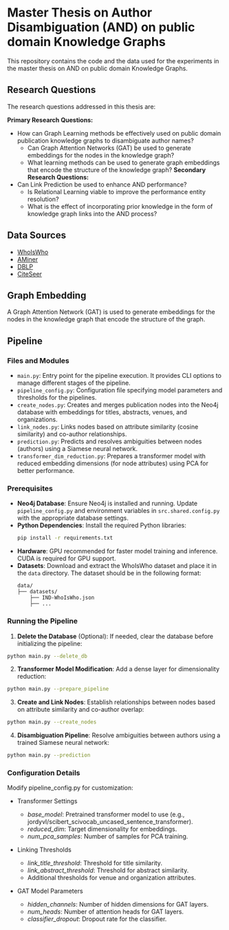
# Master Thesis on Author Disambiguation (AND) on public domain Knowledge Graphs
This repository contains the code and the data used for the experiments in the master thesis on AND on public domain Knowledge Graphs.

## Research Questions
The research questions addressed in this thesis are:

**Primary Research Questions:**
- How can Graph Learning methods be effectively used on public domain publication knowledge graphs to disambiguate author names?
  - Can Graph Attention Networks (GAT) be used to generate embeddings for the nodes in the knowledge graph? 
  - What learning methods can be used to generate graph embeddings that encode the structure of the knowledge graph?
**Secondary Research Questions:**
- Can Link Prediction be used to enhance AND performance?
  - Is Relational Learning viable to improve the performance entity resolution?
  - What is the effect of incorporating prior knowledge in the form of knowledge graph links into the AND process?

## Data Sources
- [WhoIsWho](https://arxiv.org/abs/2302.11848)
- [AMiner](https://www.aminer.cn/aminernetwork)
- [DBLP](https://dblp.org/)
- [CiteSeer](http://citeseer.ist.psu.edu/index)


## Graph Embedding
A Graph Attention Network (GAT) is used to generate embeddings for the nodes in the knowledge graph that encode the structure of the graph.


## Pipeline

### Files and Modules

- `main.py`: Entry point for the pipeline execution. It provides CLI options to manage different stages of the pipeline.
- `pipeline_config.py`: Configuration file specifying model parameters and thresholds for the pipelines.
- `create_nodes.py`: Creates and merges publication nodes into the Neo4j database with embeddings for titles, abstracts, venues, and organizations.
- `link_nodes.py`: Links nodes based on attribute similarity (cosine similarity) and co-author relationships.
- `prediction.py`: Predicts and resolves ambiguities between nodes (authors) using a Siamese neural network.
- `transformer_dim_reduction.py`: Prepares a transformer model with reduced embedding dimensions (for node attributes) using PCA for better performance.

### Prerequisites

- **Neo4j Database**: Ensure Neo4j is installed and running. Update `pipeline_config.py` and environment variables in `src.shared.config.py` with the appropriate database settings.
- **Python Dependencies**: Install the required Python libraries:
  ```bash
  pip install -r requirements.txt
  ```
- **Hardware**: GPU recommended for faster model training and inference. CUDA is required for GPU support.
- **Datasets**: Download and extract the WhoIsWho dataset and place it in the `data` directory. The dataset should be in the following format:
  ```
  data/
  ├── datasets/
      ├── IND-WhoIsWho.json
      ├── ...
  ```
### Running the Pipeline
1. **Delete the Database** (Optional): If needed, clear the database before initializing the pipeline:
  ```bash
  python main.py --delete_db
  ```
2. **Transformer Model Modification**: Add a dense layer for dimensionality reduction:
  ```bash
  python main.py --prepare_pipeline
  ```
3. **Create and Link Nodes**: Establish relationships between nodes based on attribute similarity and co-author overlap:
  ```bash
  python main.py --create_nodes
  ```
4. **Disambiguation Pipeline**: Resolve ambiguities between authors using a trained Siamese neural network:
  ```bash
  python main.py --prediction
  ```

### Configuration Details

Modify pipeline_config.py for customization:

- Transformer Settings
  - _base_model_: Pretrained transformer model to use (e.g., jordyvl/scibert_scivocab_uncased_sentence_transformer).
  - _reduced_dim_: Target dimensionality for embeddings.
  - _num_pca_samples_: Number of samples for PCA training.
    
- Linking Thresholds
  - _link_title_threshold_: Threshold for title similarity.
  - _link_abstract_threshold_: Threshold for abstract similarity.
  - Additional thresholds for venue and organization attributes.
    
- GAT Model Parameters
  - _hidden_channels_: Number of hidden dimensions for GAT layers.
  - _num_heads_: Number of attention heads for GAT layers.
  - _classifier_dropout_: Dropout rate for the classifier.
